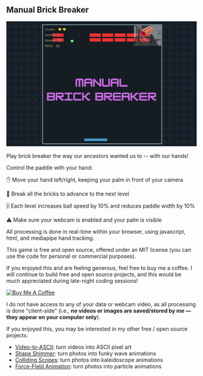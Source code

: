 Manual Brick Breaker
-----
<img src="assets/siteOGImage2.png">
<p>Play brick breaker the way our ancestors wanted us to -- with our hands!</p>
<p>Control the paddle with your hand:</p>
<p>✋ Move your hand left/right, keeping your palm in front of your camera</p>
<p>🧱 Break all the bricks to advance to the next level</p>
<p>🎚️ Each level increases ball speed by 10% and reduces paddle width by 10%</p>
<p>⚠️ Make sure your webcam is enabled and your palm is visible</p>
<p>All processing is done in real-time within your browser, using javascript, html, and mediapipe hand tracking.</p>
<p>This game is free and open source, offered under an MIT license (you can use the code for personal or commercial purposes).</p>
<p>If you enjoyed this and are feeling generous, feel free to buy me a coffee. I will continue to build free and open source projects, and this would be much appreciated during late-night coding sessions!</p>

<a href="https://www.buymeacoffee.com/stereoDrift" target="_blank"><img src="https://www.buymeacoffee.com/assets/img/custom_images/yellow_img.png" alt="Buy Me A Coffee"></a>

<p>I do not have access to any of your data or webcam video, as all processing is done "client-side" (i.e., <b>no videos or images are saved/stored by me — they appear on your computer only</b>).</p>
<p>If you enjoyed this, you may be interested in my other free / open source projects:</p>
<ul>
<li><a href="https://collidingScopes.github.io/ascii" target="_blank" rel="noopener">Video-to-ASCII</a>: turn videos into ASCII pixel art</li>
<li><a href="https://collidingScopes.github.io/shimmer" target="_blank" rel="noopener">Shape Shimmer</a>: turn photos into funky wave animations</li>
<li><a href="https://collidingScopes.github.io" target="_blank" rel="noopener">Colliding Scopes</a>: turn photos into kaleidoscope animations</li>
<li><a href="https://collidingScopes.github.io/forcefield" target="_blank" rel="noopener">Force-Field Animation</a>: turn photos into particle animations</li>
</ul>